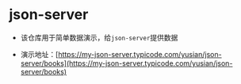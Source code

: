 # json-server

* 该仓库用于简单数据演示，给`json-server`提供数据

* 演示地址：[https://my-json-server.typicode.com/yusian/json-server/books](https://my-json-server.typicode.com/yusian/json-server/books)
